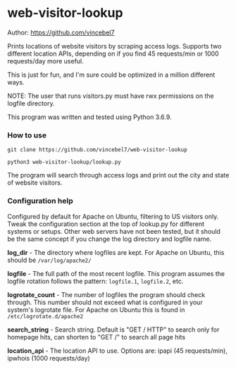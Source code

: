 # web-visitor-lookup
Author: https://github.com/vincebel7

Prints locations of website visitors by scraping access logs.
Supports two different location APIs, depending on if you find 45 requests/min or 1000 requests/day more useful.

This is just for fun, and I'm sure could be optimized in a million different ways.

NOTE: The user that runs visitors.py must have rwx permissions on the logfile directory.

This program was written and tested using Python 3.6.9.

### How to use
```
git clone https://github.com/vincebel7/web-visitor-lookup

python3 web-visitor-lookup/lookup.py
```

The program will search through access logs and print out the city and state of website visitors.

### Configuration help
Configured by default for Apache on Ubuntu, filtering to US visitors only. Tweak the configuration section at the top of lookup.py for different systems or setups.
Other web servers have not been tested, but it should be the same concept if you change the log directory and logfile name.

**log_dir** - The directory where logfiles are kept. For Apache on Ubuntu, this should be `/var/log/apache2/`

**logfile** - The full path of the most recent logfile. This program assumes the logfile rotation follows the pattern: `logfile.1`, `logfile.2`, etc.

**logrotate_count** - The number of logfiles the program should check through. This number should not exceed what is configured in your system's logrotate file. For Apache on Ubuntu this is found in `/etc/logrotate.d/apache2`

**search_string** - Search string. Default is "GET / HTTP" to search only for homepage hits, can shorten to "GET /" to search all page hits

**location_api** - The location API to use. Options are: ipapi (45 requests/min), ipwhois (1000 requests/day)
